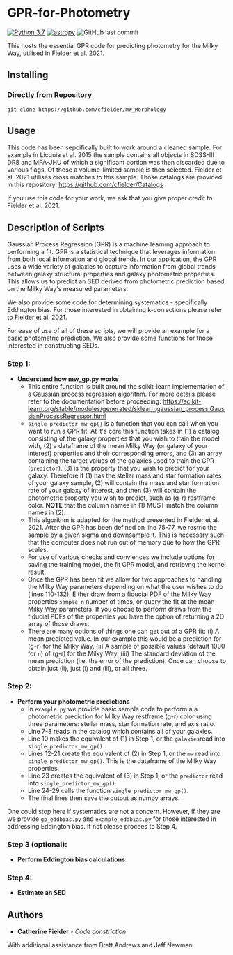 # GPR-for-Photometry
[![Python 3.7](https://img.shields.io/badge/python-3.7-blue.svg)](https://www.python.org/downloads/release/python-370/)
[![astropy](http://img.shields.io/badge/powered%20by-AstroPy-orange.svg?style=flat)](http://www.astropy.org/)
![GitHub last commit](https://img.shields.io/github/last-commit/cfielder/Milky-Way-Analogs.svg)

This hosts the essential GPR code for predicting photometry for the Milky Way, utilised in Fielder et al. 2021.

## Installing

### Directly from Repository

`git clone https://github.com/cfielder/MW_Morphology`

## Usage

This code has been sepcifically built to work around a cleaned sample. For example in Licquia et al. 2015
the sample contains all objects in SDSS-III DR8 and MPA-JHU of which a significant portion was then discarded 
due to various flags. Of these a volume-limited sample is then selected. Fielder et al. 2021 utilises cross matches to 
this sample. Those catalogs are provided in this repository: https://github.com/cfielder/Catalogs

If you use this code for your work, we ask that you give proper credit to Fielder et al. 2021.

## Description of Scripts

Gaussian Process Regression (GPR) is a machine learning approach to performing a fit. GPR is a statistical technique that 
leverages information from both local information and global trends. In our application, the GPR uses a wide variety of 
galaxies to capture information from global trends between galaxy structural properties and galaxy photometric properties.
This allows us to predict an SED derived from photometric prediction based on the Milky Way's measured parameters.

We also provide some code for determining systematics - specifically Eddington bias. For those interested in obtaining
k-corrections please refer to Fielder et al. 2021.

For ease of use of all of these scripts, we will provide an example for a basic photometric prediction. We also provide 
some functions for those interested in constructing SEDs.

### Step 1:
- **Understand how mw_gp.py works**
  - This entire function is built around the scikit-learn implementation of a Gaussian process regression algorithm. For more details
    please refer to the documentation before proceeding: 
    https://scikit-learn.org/stable/modules/generated/sklearn.gaussian_process.GaussianProcessRegressor.html
  - `single_predictor_mw_gp()` is a function that you can call when you want to run a GPR fit. At it's core this function 
    takes in (1) a catalog consisting of the galaxy properties that you wish to train the model with, (2) a dataframe of the 
    mean Milky Way (or galaxy of your interest) properties and their corresponding errors, and (3) an array containing the target 
    values of the galaxies used to train the GPR (`predictor`). (3) is the property that you wish to predict for your galaxy. 
    Therefore if (1) has the stellar mass and star formation rates of your galaxy sample, (2) will contain the mass and star 
    formation rate of your galaxy of interest, and then (3) will contain the photometric property you wish to predict, such as 
    (g-r) restframe color. 
    **NOTE** that the column names in (1) MUST match the column names in (2).
  - This algorithm is adapted for the method presented in Fielder et al. 2021. After the GPR has been defined on line 75-77, we
    restric the sample by a given sigma and downsample it. This is necessary such that the computer does not run out of memory 
    due to how the GPR scales.
  - For use of various checks and conviences we include options for saving the training model, the fit GPR model, and retrievng the
    kernel result.
  - Once the GPR has been fit we allow for two approaches to handling the Milky Way parameters depending on what the user wishes
    to do (lines 110-132). Either draw from a fiducial PDF of the Milky Way properties `sample_n` number of times, or query the fit 
    at the mean Milky Way parameters.
    If you choose to perform draws from the fiducial PDFs of the properties you have the option of returning a 2D array of those draws.
  - There are many options of things one can get out of a GPR fit:
    (i) A mean predicted value. In our example this would be a prediction for (g-r) for the Milky Way.
    (ii) A sample of possible values (default 1000 for `n`) of (g-r) for the Milky Way.
    (iii) The standard deviation of the mean prediction (i.e. the error of the prediction).
    Once can choose to obtain just (ii), just (i) and (iii), or all three.

### Step 2:
- **Perform your photometric predictions** 
  - In `example.py` we provide basic sample code to perform a a photometric prediction for Milky Way restframe (g-r) color using 
    three parameters: stellar mass, star formation rate, and axis ratio.
  - Line 7-8 reads in the catalog which contains all of your galaxies. 
  - Line 10 makes the equivalent of (1) in Step 1, or the `galaxies`read into `single_predictor_mw_gp()`. 
  - Lines 12-21 create the equivalent of (2) in Step 1, or the `mw` read into `single_predictor_mw_gp()`. This is the dataframe of 
    the Milky Way properties.
  - Line 23 creates the equivalent of (3) in Step 1, or the `predictor` read into `single_predictor_mw_gp()`.
  - Line 24-29 calls the function `single_predictor_mw_gp()`.
  - The final lines then save the output as numpy arrays.
    
One could stop here if systematics are not a concern. However, if they are we provide `gp_eddbias.py` and `example_eddbias.py` for 
those interested in addressing Eddington bias. If not please procees to Step 4.

### Step 3 (optional):
- **Perform Eddington bias calculations**
  
### Step 4:
- **Estimate an SED**



## Authors

* **Catherine Fielder** - *Code constriction* 

With additional assistance from Brett Andrews and Jeff Newman.

